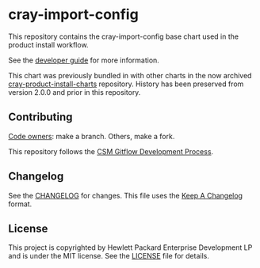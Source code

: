 # cray-import-config

This repository contains the cray-import-config base chart used in the product install workflow.

See the [developer guide](https://connect.us.cray.com/confluence/display/CASM/Shasta+Product+Installation+Developer+Guide)
for more information.

This chart was previously bundled in with other charts in the now archived
[cray-product-install-charts](https://github.com/Cray-HPE/cray-product-install-charts)
repository. History has been preserved from version 2.0.0 and prior in this repository.

## Contributing

[Code owners](https://github.com/Cray-HPE/cf-gitea-import/blob/master/.github/CODEOWNERS):
make a branch. Others, make a fork.

This repository follows the [CSM Gitflow Development Process](https://github.com/Cray-HPE/community/wiki/Gitflow-Development-Process).

## Changelog

See the [CHANGELOG](CHANGELOG.md) for changes. This file uses the
[Keep A Changelog](https://keepachangelog.com) format.

## License
This project is copyrighted by Hewlett Packard Enterprise Development LP and is
under the MIT license. See the [LICENSE](LICENSE) file for details.
